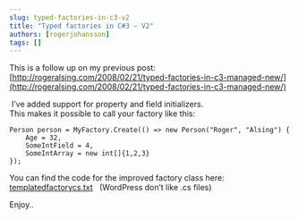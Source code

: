 ```yaml
---
slug: typed-factories-in-c3-v2
title: "Typed factories in C#3 – V2"
authors: [rogerjohansson]
tags: []
---
```

This is a follow up on my previous post: [http://rogeralsing.com/2008/02/21/typed-factories-in-c3-managed-new/](http://rogeralsing.com/2008/02/21/typed-factories-in-c3-managed-new/)

<!-- truncate -->

 I’ve added support for property and field initializers.  
This makes it possible to call your factory like this:

    Person person = MyFactory.Create(() => new Person("Roger", "Alsing") { 
        Age = 32, 
        SomeIntField = 4, 
        SomeIntArray = new int[]{1,2,3} 
    });

You can find the code for the improved factory class here:  
[templatedfactorycs.txt](http://rogeralsing.wordpress.com/wp-content/uploads/2008/02/templatedfactorycs.txt "templatedfactorycs.txt")   (WordPress don’t like .cs files)

Enjoy..
